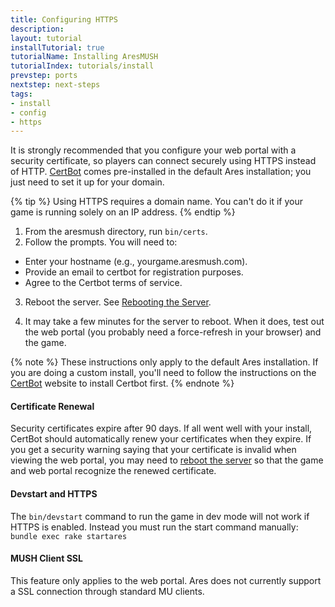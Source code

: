 ```yaml
---
title: Configuring HTTPS
description: 
layout: tutorial
installTutorial: true
tutorialName: Installing AresMUSH
tutorialIndex: tutorials/install
prevstep: ports
nextstep: next-steps
tags:
- install
- config
- https
---
```


It is strongly recommended that you configure your web portal with a security certificate, so players can connect securely using HTTPS instead of HTTP. [CertBot](https://certbot.eff.org/) comes pre-installed in the default Ares installation; you just need to set it up for your domain.

{% tip %}
Using HTTPS requires a domain name. You can't do it if your game is running solely on an IP address.
{% endtip %}

1. From the aresmush directory, run `bin/certs`.
2. Follow the prompts. You will need to:
  * Enter your hostname (e.g., yourgame.aresmush.com).
  * Provide an email to certbot for registration purposes.
  * Agree to the Certbot terms of service.

3. Reboot the server.  See [Rebooting the Server](/tutorials/manage/reboot.html).

4. It may take a few minutes for the server to reboot.  When it does, test out the web portal (you probably need a force-refresh in your browser) and the game.

{% note %} 
These instructions only apply to the default Ares installation. If you are doing a custom install, you'll need to follow the instructions on the [CertBot](https://certbot.eff.org/) website to install Certbot first.
{% endnote %}

#### Certificate Renewal

Security certificates expire after 90 days.  If all went well with your install, CertBot should automatically renew your certificates when they expire.  If you get a security warning saying that your certificate is invalid when viewing the web portal, you may need to [reboot the server](/tutorials/manage/reboot.html) so that the game and web portal recognize the renewed certificate.

#### Devstart and HTTPS

The `bin/devstart` command to run the game in dev mode will not work if HTTPS is enabled.  Instead you must run the start command manually: `bundle exec rake startares`

#### MUSH Client SSL

This feature only applies to the web portal.  Ares does not currently support a SSL connection through standard MU clients.

